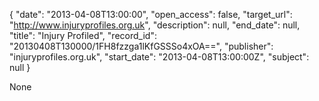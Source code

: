 {
  "date": "2013-04-08T13:00:00", 
  "open_access": false, 
  "target_url": "http://www.injuryprofiles.org.uk", 
  "description": null, 
  "end_date": null, 
  "title": "Injury Profiled", 
  "record_id": "20130408T130000/1FH8fzzga1lKfGSSSo4xOA==", 
  "publisher": "injuryprofiles.org.uk", 
  "start_date": "2013-04-08T13:00:00Z", 
  "subject": null
}

None